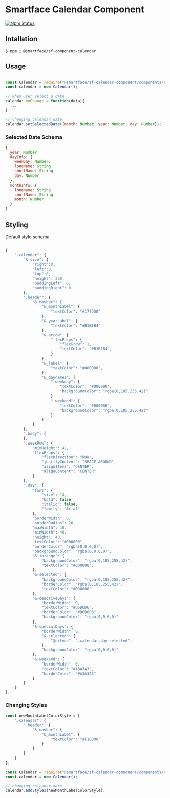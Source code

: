 # Smartface Calendar Component
[![Npm Status](https://img.shields.io/npm/v/@smartface/sf-component-calendar.svg?style=flat)](https://www.npmjs.com/package/@smartface/sf-component-calendar)

## Intallation
``` $ npm i @smartface/sf-component-calendar ```

## Usage
```js 

const Calendar = require("@smartface/sf-calendar-component/components/Calendar");
const calendar = new Calendar();

// when user select a date
calendar.onChange = function(data){
  ...
}

// changing calendar date
calendar.setSelectedDate({month: Number, year: Number, day: Number});
```

### Selected Date Schema

```js
{ 
  year: Number,
  dayInfo: {
    weekDay: Number,
    longName: String
    shortName: String
    day: Number
  },
  monthInfo: {
    longName: String
    shortName: String
    month: Number
  }
}

```
## Styling

Default style schema
```js

{
	".calendar": {
		"&-size": {
			"right":0,
			"left":0,
			"top":0,
			"height": 360,
			"paddingLeft": 0,
			"paddingRight": 0
		},
		".header": {
			"&_navbar": {
				"&_monthLabel": {
					"textColor": "#1775D0"
				},
				"&_yearLabel": {
					"textColor": "#B1B1B4"
				},
				"&_arrow": {
					"flexProps": {
						"flexGrow": 1,
						"textColor": "#B1B1B4",
					}
				},
				"&_label": {
					"textColor": "#000000",
				},
				"&_daynames": {
					".weekday": {
						"textColor": "#000000",
						"backgroundColor": "rgba(0,185,255,42)"
					},
					".weekend": {
						"textColor": "#000000",
						"backgroundColor": "rgba(0,185,255,42)"
					}
				}
			}
		},
		".body": {
		},
		".weekRow": {
			"minHeight": 42,
			"flexProps": {
				"flexDirection": "ROW",
				"justifyContent": "SPACE_AROUND",
				"alignItems": "CENTER",
				"alignContent": "CENTER"
			}
		},
		".day": {
			"font": {
				"size": 14,
				"bold": false,
				"italic": false,
				"family": "Arial"
			},
			"borderWidth": 0,
			"borderRadius": 20,
			"maxWidth": 40,
			"minWidth": 40,
			"height": 40,
			"textColor": "#000000",
			"borderColor": "rgba(0,0,0,0)",
			"backgroundColor": "rgba(0,0,0,0)",
			"&-inrange": {
				"backgroundColor": "rgba(0,185,255,42)",
				"textColor": "#000000",
			},
			"&-selected": {
				"backgroundColor": "rgba(0,185,255,42)",
				"borderColor": "rgba(0,185,255,42)",
				"textColor": "#000000"
			},
			"&-deactiveDays": {
				"borderWidth": 0,
				"textColor": "#D6D6D6",
				"borderColor": "#D6D6D6",
				"backgroundColor": "rgba(0,0,0,0)"
			},
			"&-specialDays": {
				"borderWidth": 0,
				"&-selected": {
					"@extend": ".calendar.day-selected",
				},
				"backgroundColor": "rgba(0,0,0,0)"
			},
			"&-weekend": {
				"borderWidth": 0,
				"textColor": "#A3A3A3",
				"borderColor": "#A3A3A3"
			}
		}
	}
};


```

### Changing Styles
```js
const newMonthLabelColorStyle = {
	".calendar": {
		".header": {
			"&_navbar": {
				"&_monthLabel": {
					"textColor": "#F10000"
				}
			}
		}
	}
};
      
const Calendar = require("@smartface/sf-calendar-component/components/Calendar");
const calendar = new Calendar();

// changing calendar date
calendar.addStyles(newMonthLabelColorStyle);


```

